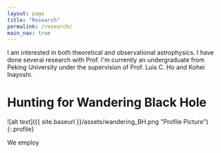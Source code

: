 ```yaml
---
layout: page
title: "Research"
permalink: /research/
main_nav: true
---
```


I am interested in both theoretical and observational astrophysics. I have done several research with Prof. 
I'm currently an undergraduate from Peking University under the supervision of Prof. Luis C. Ho and Kohei Inayoshi.

<h1> Hunting for Wandering Black Hole </h1>

![alt text]({{ site.baseurl }}/assets/wandering_BH.png "Profile Picture"){:.profile}

We employ